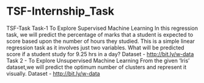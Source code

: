 # TSF-Internship_Task
TSF-Task 
Task-1 To Explore Supervised Machine Learning In this regression task, we will predict the percentage of marks that a student is expected to score based upon the number of hours they studied. This is a simple linear regression task as it involves just two variables. What will be predicted score if a student study for 9.25 hrs in a day?
Dataset - http://bit.ly/w-data 
Task 2 - To Explore Unsupervised Machine Learning From the given ‘Iris’ dataset,we will predict the optimum number of clusters and represent it visually.
 Dataset - http://bit.ly/w-data
